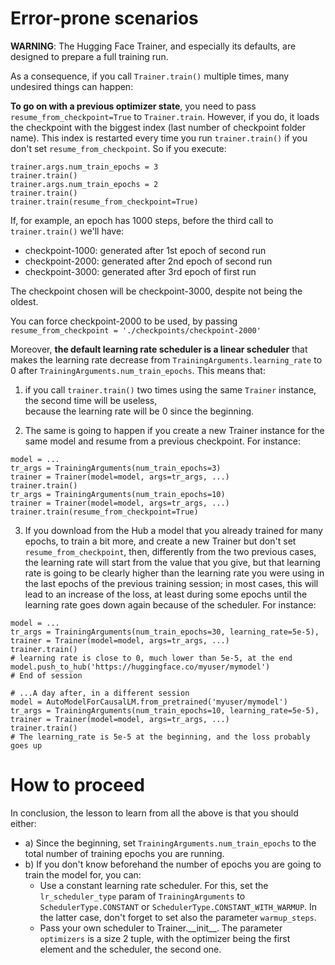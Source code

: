 # Error-prone scenarios

**WARNING**: The Hugging Face Trainer, and especially its defaults, are designed to prepare a full training run.

As a consequence, if you call `Trainer.train()` multiple times, many undesired things can happen:

**To go on with a previous optimizer state**, you need to pass `resume_from_checkpoint=True` to `Trainer.train`. 
However, if you do, it loads the checkpoint with the biggest index (last number of checkpoint folder name). 
This index is restarted every time you run `trainer.train()` if you don't set `resume_from_checkpoint`. So if you execute:
```
trainer.args.num_train_epochs = 3
trainer.train()
trainer.args.num_train_epochs = 2
trainer.train()
trainer.train(resume_from_checkpoint=True)
```

If, for example, an epoch has 1000 steps, before the third call to `trainer.train()` we'll have:
* checkpoint-1000: generated after 1st epoch of second run
* checkpoint-2000: generated after 2nd epoch of second run
* checkpoint-3000: generated after 3rd epoch of first run

The checkpoint chosen will be checkpoint-3000, despite not being the oldest.

You can force checkpoint-2000 to be used, by passing `resume_from_checkpoint = './checkpoints/checkpoint-2000'`

Moreover, **the default learning rate scheduler is a linear scheduler** that makes the learning rate decrease 
from `TrainingArguments.learning_rate` to 0 after `TrainingArguments.num_train_epochs`. This means that:
1) if you call `trainer.train()` two times using the same `Trainer` instance, the second time will be useless,\
   because the learning rate will be 0 since the beginning.
   
2) The same is going to happen if you create a new Trainer instance for the same model and resume from a previous checkpoint. For instance:

```
model = ...
tr_args = TrainingArguments(num_train_epochs=3)
trainer = Trainer(model=model, args=tr_args, ...)
trainer.train()
tr_args = TrainingArguments(num_train_epochs=10)
trainer = Trainer(model=model, args=tr_args, ...)
trainer.train(resume_from_checkpoint=True)
```

3) If you download from the Hub a model that you already trained for many epochs, to train a bit more, and create a new Trainer but don't set `resume_from_checkpoint`, then, differently from the two previous cases, the learning rate will start from the value that you give, but that 
learning rate is going to be clearly higher than the learning rate you were using in the last epochs of the previous training session; 
in most cases, this will lead to an increase of the loss, at least during some epochs until the learning rate goes down again because of the scheduler. 
For instance:

```
model = ...
tr_args = TrainingArguments(num_train_epochs=30, learning_rate=5e-5),
trainer = Trainer(model=model, args=tr_args, ...)
trainer.train()
# learning rate is close to 0, much lower than 5e-5, at the end
model.push_to_hub('https://huggingface.co/myuser/mymodel')
# End of session

# ...A day after, in a different session
model = AutoModelForCausalLM.from_pretrained('myuser/mymodel')
tr_args = TrainingArguments(num_train_epochs=10, learning_rate=5e-5),
trainer = Trainer(model=model, args=tr_args, ...)
trainer.train()
# The learning_rate is 5e-5 at the beginning, and the loss probably goes up
```


# How to proceed

In conclusion, the lesson to learn from all the above is that you should either:
- a) Since the beginning, set `TrainingArguments.num_train_epochs` to the total number of training epochs you are running.
- b) If you don't know beforehand the number of epochs you are going to train the model for, you can:
  - Use a constant learning rate scheduler. For this, set the `lr_scheduler_type` param of `TrainingArguments` to
   `SchedulerType.CONSTANT` or `SchedulerType.CONSTANT_WITH_WARMUP`. In the latter case, don't 
    forget to set also the parameter `warmup_steps`.
  - Pass your own scheduler to Trainer.\_\_init\_\_. The parameter `optimizers` is a size 2 tuple, with the optimizer being the first element and the scheduler, the second one.
